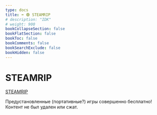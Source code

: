 ```yaml
---
type: docs
title: ➡️ 🟢 STEAMRIP
# description: "IDK"
# weight: 900
bookCollapseSection: false
bookFlatSection: false
bookToc: false
bookComments: false
bookSearchExclude: false
bookHidden: false
---
```


# STEAMRIP

[STEAMRIP](https://steamrip.com/?nt)

Предустановленные (портативные?) игры совершенно бесплатно! Контент не был удален или сжат.
